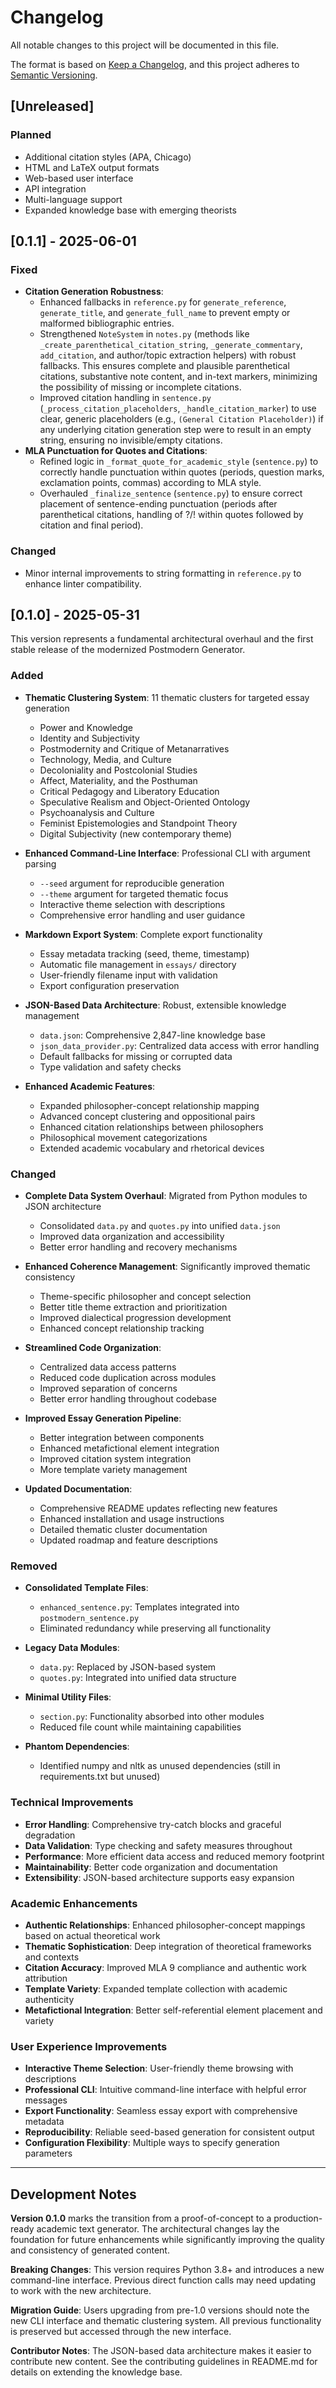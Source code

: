 # Changelog

All notable changes to this project will be documented in this file.

The format is based on [Keep a Changelog](https://keepachangelog.com/en/1.0.0/),
and this project adheres to [Semantic Versioning](https://semver.org/spec/v2.0.0.html).

## [Unreleased]

### Planned
- Additional citation styles (APA, Chicago)
- HTML and LaTeX output formats
- Web-based user interface
- API integration
- Multi-language support
- Expanded knowledge base with emerging theorists

## [0.1.1] - 2025-06-01 

### Fixed
- **Citation Generation Robustness**:
    - Enhanced fallbacks in `reference.py` for `generate_reference`, `generate_title`, and `generate_full_name` to prevent empty or malformed bibliographic entries.
    - Strengthened `NoteSystem` in `notes.py` (methods like `_create_parenthetical_citation_string`, `_generate_commentary`, `add_citation`, and author/topic extraction helpers) with robust fallbacks. This ensures complete and plausible parenthetical citations, substantive note content, and in-text markers, minimizing the possibility of missing or incomplete citations.
    - Improved citation handling in `sentence.py` (`_process_citation_placeholders`, `_handle_citation_marker`) to use clear, generic placeholders (e.g., `(General Citation Placeholder)`) if any underlying citation generation step were to result in an empty string, ensuring no invisible/empty citations.
- **MLA Punctuation for Quotes and Citations**:
    - Refined logic in `_format_quote_for_academic_style` (`sentence.py`) to correctly handle punctuation within quotes (periods, question marks, exclamation points, commas) according to MLA style.
    - Overhauled `_finalize_sentence` (`sentence.py`) to ensure correct placement of sentence-ending punctuation (periods after parenthetical citations, handling of ?/! within quotes followed by citation and final period).

### Changed
- Minor internal improvements to string formatting in `reference.py` to enhance linter compatibility.

## [0.1.0] - 2025-05-31

This version represents a fundamental architectural overhaul and the first stable release of the modernized Postmodern Generator.

### Added
- **Thematic Clustering System**: 11 thematic clusters for targeted essay generation
  - Power and Knowledge
  - Identity and Subjectivity  
  - Postmodernity and Critique of Metanarratives
  - Technology, Media, and Culture
  - Decoloniality and Postcolonial Studies
  - Affect, Materiality, and the Posthuman
  - Critical Pedagogy and Liberatory Education
  - Speculative Realism and Object-Oriented Ontology
  - Psychoanalysis and Culture
  - Feminist Epistemologies and Standpoint Theory
  - Digital Subjectivity (new contemporary theme)

- **Enhanced Command-Line Interface**: Professional CLI with argument parsing
  - `--seed` argument for reproducible generation
  - `--theme` argument for targeted thematic focus
  - Interactive theme selection with descriptions
  - Comprehensive error handling and user guidance

- **Markdown Export System**: Complete export functionality
  - Essay metadata tracking (seed, theme, timestamp)
  - Automatic file management in `essays/` directory
  - User-friendly filename input with validation
  - Export configuration preservation

- **JSON-Based Data Architecture**: Robust, extensible knowledge management
  - `data.json`: Comprehensive 2,847-line knowledge base
  - `json_data_provider.py`: Centralized data access with error handling
  - Default fallbacks for missing or corrupted data
  - Type validation and safety checks

- **Enhanced Academic Features**:
  - Expanded philosopher-concept relationship mapping
  - Advanced concept clustering and oppositional pairs
  - Enhanced citation relationships between philosophers
  - Philosophical movement categorizations
  - Extended academic vocabulary and rhetorical devices

### Changed
- **Complete Data System Overhaul**: Migrated from Python modules to JSON architecture
  - Consolidated `data.py` and `quotes.py` into unified `data.json`
  - Improved data organization and accessibility
  - Better error handling and recovery mechanisms

- **Enhanced Coherence Management**: Significantly improved thematic consistency
  - Theme-specific philosopher and concept selection
  - Better title theme extraction and prioritization
  - Improved dialectical progression development
  - Enhanced concept relationship tracking

- **Streamlined Code Organization**: 
  - Centralized data access patterns
  - Reduced code duplication across modules
  - Improved separation of concerns
  - Better error handling throughout codebase

- **Improved Essay Generation Pipeline**:
  - Better integration between components
  - Enhanced metafictional element integration
  - Improved citation system integration
  - More template variety management

- **Updated Documentation**:
  - Comprehensive README updates reflecting new features
  - Enhanced installation and usage instructions
  - Detailed thematic cluster documentation
  - Updated roadmap and feature descriptions

### Removed
- **Consolidated Template Files**: 
  - `enhanced_sentence.py`: Templates integrated into `postmodern_sentence.py`
  - Eliminated redundancy while preserving all functionality

- **Legacy Data Modules**:
  - `data.py`: Replaced by JSON-based system
  - `quotes.py`: Integrated into unified data structure

- **Minimal Utility Files**:
  - `section.py`: Functionality absorbed into other modules
  - Reduced file count while maintaining capabilities

- **Phantom Dependencies**: 
  - Identified numpy and nltk as unused dependencies (still in requirements.txt but unused)

### Technical Improvements
- **Error Handling**: Comprehensive try-catch blocks and graceful degradation
- **Data Validation**: Type checking and safety measures throughout
- **Performance**: More efficient data access and reduced memory footprint
- **Maintainability**: Better code organization and documentation
- **Extensibility**: JSON-based architecture supports easy expansion

### Academic Enhancements
- **Authentic Relationships**: Enhanced philosopher-concept mappings based on actual theoretical work
- **Thematic Sophistication**: Deep integration of theoretical frameworks and contexts
- **Citation Accuracy**: Improved MLA 9 compliance and authentic work attribution
- **Template Variety**: Expanded template collection with academic authenticity
- **Metafictional Integration**: Better self-referential element placement and variety

### User Experience Improvements
- **Interactive Theme Selection**: User-friendly theme browsing with descriptions
- **Professional CLI**: Intuitive command-line interface with helpful error messages
- **Export Functionality**: Seamless essay export with comprehensive metadata
- **Reproducibility**: Reliable seed-based generation for consistent output
- **Configuration Flexibility**: Multiple ways to specify generation parameters

---

## Development Notes

**Version 0.1.0** marks the transition from a proof-of-concept to a production-ready academic text generator. The architectural changes lay the foundation for future enhancements while significantly improving the quality and consistency of generated content.

**Breaking Changes**: This version requires Python 3.8+ and introduces a new command-line interface. Previous direct function calls may need updating to work with the new architecture.

**Migration Guide**: Users upgrading from pre-1.0 versions should note the new CLI interface and thematic clustering system. All previous functionality is preserved but accessed through the new interface.

**Contributor Notes**: The JSON-based data architecture makes it easier to contribute new content. See the contributing guidelines in README.md for details on extending the knowledge base.
